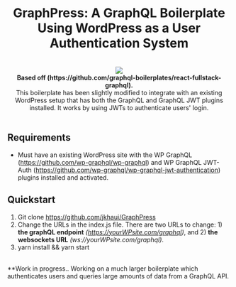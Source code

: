 <h1 align="center"><strong>GraphPress: A GraphQL Boilerplate Using WordPress as a User Authentication System</strong></h1>

<br />

<div align="center"><img src="https://s3.amazonaws.com/codelize/GraphPress.png" /></div></center>

<div align="center"><strong>Based off (https://github.com/graphql-boilerplates/react-fullstack-graphql).</strong></div>
<div align="center">This boilerplate has been slightly modified to integrate with an existing WordPress setup that has both the GraphQL and GraphQL JWT plugins installed. It works by using JWTs to authenticate users' login.</div>

<br />

## Requirements
- Must have an existing WordPress site with the WP GraphQL (https://github.com/wp-graphql/wp-graphql) and WP GraphQL JWT-Auth (https://github.com/wp-graphql/wp-graphql-jwt-authentication) plugins installed and activated.

## Quickstart

1. Git clone https://github.com/jkhaui/GraphPress
2. Change the URLs in the index.js file. There are two URLs to change: 1) <strong>the graphQL endpoint</strong> <em>(https://yourWPsite.com/graphql)</em>, and 2) <strong>the websockets URL</strong> <em>(ws://yourWPsite.com/graphql)</em>.
3. yarn install && yarn start

<br />
**Work in progress.. Working on a much larger boilerplate which authenticates users and queries large amounts of data from a GraphQL API.
